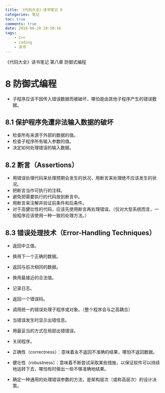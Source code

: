 ```yaml
---
title: 《代码大全》读书笔记 8
categories: 笔记
toc: true
comments: true
date: 2018-06-28 19:50:16
tags:
    - C++
    - coding
    - 读书
---
```


《代码大全》读书笔记 第八章 防御式编程


<!-- more -->
<!-- toc -->

8 防御式编程
==============

- 子程序应该不因传入错误数据而被破坏，哪怕是由其他子程序产生的错误数据。

8.1 保护程序免遭非法输入数据的破坏
---------------------------------

- 检查所有来源于外部的数据的值。
- 检查子程序所有输入参数的值。
- 决定如何处理错误的输入数据。


8.2 断言（Assertions）
----------------------

- 用错误处理代码来处理预期会发生的状况，用断言来处理绝不应该发生的状况。
- 把断言当作可执行的注释。
- 避免把需要执行的代码放到断言中。
- 用断言来注解并验证前条件和后条件。
- 对于高健壮性的代码，应该先使用断言再处理错误。（仅对大型系统而言，一般程序应该使用一种一致的处理方法。）


8.3 错误处理技术（Error-Handling Techniques）
--------------------------------------------

- 返回中立值。
- 换用下一个正确的数据。
- 返回与前次相同的数据。
- 换用最接近的合法值。
- 记录日志。
- 返回一个错误码。
- 调用统一的错误处理子程序或对象。（整个程序会与之高耦合）
- 当错误发生时显示出错信息。
- 用最妥当的方式在局部出错错误。
- 关闭程序。

- 正确性（correctness）：意味着永不返回不准确的结果，哪怕不返回数据。
- 健壮性（robustness）：意味着不断尝试采取某些措施，以保证软件可以持续地运转下去，哪怕有时做出一些不够准确地结果。

- 确定一种通用的处理错误参数的方法，是架构层次（或称高层次）的设计决策。